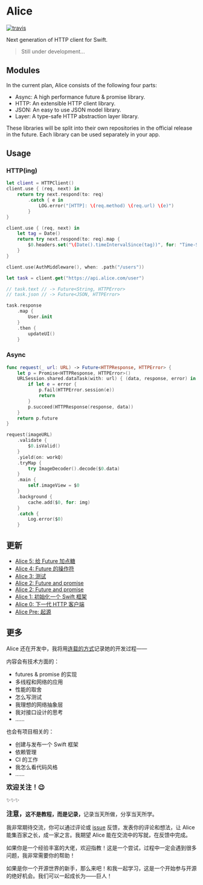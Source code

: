 # Alice

[![travis](https://img.shields.io/travis/luoxiu/Alice.svg)](https://travis-ci.org/luoxiu/Alice)

Next generation of HTTP client for Swift.

> Still under development...

## Modules

In the current plan, Alice consists of the following four parts:

- Async: A high performance future & promise library.
- HTTP: An extensible HTTP client library.
- JSON: An easy to use JSON model library.
- Layer: A type-safe HTTP abstraction layer library.

These libraries will be split into their own repositories in the official release in the future. Each library can be used separately in your app.

## Usage

### HTTP(ing)

```swift
let client = HTTPClient()
client.use { (req, next) in
    return try next.respond(to: req)
        .catch { e in
            LOG.error("[HTTP]: \(req.method) \(req.url) \(e)")
        }
}

client.use { (req, next) in
    let tag = Date()
    return try next.respond(to: req).map {
        $0.headers.set("\(Date().timeIntervalSince(tag))", for: "Time-Spent")
    }
}

client.use(AuthMiddleware(), when: .path("/users"))

let task = client.get("https://api.alice.com/user")

// task.text // -> Future<String, HTTPError>
// task.json // -> Future<JSON, HTTPError>

task.response
    .map { 
        User.init
    }
    .then {
        updateUI()
    }
```

### Async

```swift
func request(_ url: URL) -> Future<HTTPResponse, HTTPError> {
    let p = Promise<HTTPResponse, HTTPError>()
    URLSession.shared.dataTask(with: url) { (data, response, error) in
        if let e = error {
            p.fail(HTTPError.session(e))
            return
        }
        p.succeed(HTTPResponse(response, data))
    }
    return p.future
}

request(imageURL)
    .validate {
        $0.isValid()
    }
    .yield(on: workQ)
    .tryMap {
        try ImageDecoder().decode($0.data)
    }
    .main {
        self.imageView = $0
    }
    .background {
        cache.add($0, for: img)
    }
    .catch {
        Log.error($0)
    }
```

## 更新

- [Alice 5: 给 Future 加点糖](https://v2ambition.com/posts/alice-5-add-some-sugar-to-future/)
- [Alice 4: Future 的操作符](https://v2ambition.com/posts/alice-4-future-operators/)
- [Alice 3: 测试](https://v2ambition.com/posts/alice-3-test/)
- [Alice 2: Future and promise](https://v2ambition.com/posts/alice-2-future-and-promise/)
- [Alice 2: Future and promise](https://v2ambition.com/posts/alice-2-future-and-promise/)
- [Alice 1: 初始化一个 Swift 框架](https://v2ambition.com/posts/alice-1-init-a-swift-package/)
- [Alice 0: 下一代 HTTP 客户端](https://v2ambition.com/posts/alice-0-next-generation-of-http-client/)
- [Alice Pre: 起源](https://v2ambition.com/posts/alice-pre/)

## 更多

Alice 还在开发中，我将用[连载的方式](https://v2ambition.com/tags/alice-serial/)记录她的开发过程——

内容会有技术方面的：

- futures & promise 的实现
- 多线程和网络的应用
- 性能的取舍
- 怎么写测试
- 我理想的网络抽象层
- 我对接口设计的思考
- ……

也会有项目相关的：

- 创建与发布一个 Swift 框架
- 依赖管理
- CI 的工作
- 我怎么看代码风格
- ……

<b><big>欢迎关注！😉</big></b>

✨✨✨

<b><big>注意，</big>这不是教程，而是记录，</b>记录当天所做，分享当天所学。

我非常期待交流，你可以通过评论或 [issue](https://github.com/luoxiu/alice/issues) 反馈，发表你的评论和想法，让 Alice 能集百家之长，成一家之言。我期望 Alice 能在交流中的写就，在反馈中完成。

如果你是一个经验丰富的大佬，欢迎指教！这是一个尝试，过程中一定会遇到很多问题，我非常需要你的帮助！

如果是你一个开源世界的新手，那么来吧！和我一起学习，这是一个开始参与开源的绝好机会。我们可以一起成长为——巨人！
